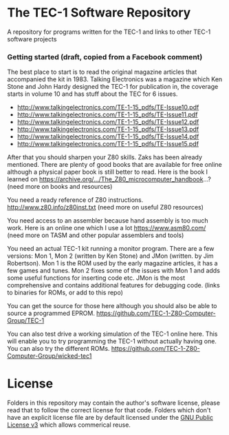 # The TEC-1 Software Repository

A repository for programs written for the TEC-1 and links to other TEC-1 software projects

### Getting started (draft, copied from a Facebook comment)

The best place to start is to read the original magazine articles that accompanied the kit in 1983. Talking Electronics was a magazine which Ken Stone and John Hardy designed the TEC-1 for publication in, the coverage starts in volume 10 and has stuff about the TEC for 6 issues.

- http://www.talkingelectronics.com/TE-1-15_pdfs/TE-Issue10.pdf
- http://www.talkingelectronics.com/TE-1-15_pdfs/TE-Issue11.pdf
- http://www.talkingelectronics.com/TE-1-15_pdfs/TE-Issue12.pdf
- http://www.talkingelectronics.com/TE-1-15_pdfs/TE-Issue13.pdf
- http://www.talkingelectronics.com/TE-1-15_pdfs/TE-Issue14.pdf
- http://www.talkingelectronics.com/TE-1-15_pdfs/TE-Issue15.pdf

After that you should sharpen your Z80 skills. Zaks has been already mentioned. There are plenty of good books that are available for free online although a physical paper book is still better to read. Here is the book I learned on https://archive.org/.../The_Z80_microcomputer_handbook...? (need more on books and resources)

You need a ready reference of Z80 instructions.
http://www.z80.info/z80inst.txt (need more on useful Z80 resources)

You need access to an assembler because hand assembly is too much work. Here is an online one which I use a lot
https://www.asm80.com/ (need more on TASM and other popular assemblers and tools)

You need an actual TEC-1 kit running a monitor program. There are a few versions: Mon 1, Mon 2 (written by Ken Stone) and JMon (written. by Jim Robertson). Mon 1 is the ROM used by the early magazine articles, it has a few games and tunes. Mon 2 fixes some of the issues with Mon 1 and adds some useful functions for inserting code etc. JMon is the most comprehensive and contains additional features for debugging code. (links to binaries for ROMs, or add to this repo)

You can get the source for those here although you should also be able to source a programmed EPROM. https://github.com/TEC-1-Z80-Computer-Group/TEC-1

You can also test drive a working simulation of the TEC-1 online here. This will enable you to try programming the TEC-1 without actually having one. You can also try the different ROMs.
https://github.com/TEC-1-Z80-Computer-Group/wicked-tec1

# License

Folders in this repository may contain the author's software license, please read that to follow the correct license for that code. Folders which don't have an explicit license file are by default licensed under the [GNU Public License v3](./misc/LICENSE) which allows commerical reuse.
